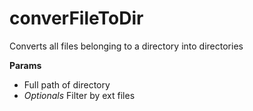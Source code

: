 # converFileToDir

Converts all files belonging to a directory into directories

**Params**
- Full path of directory
- *Optionals* Filter by ext files
